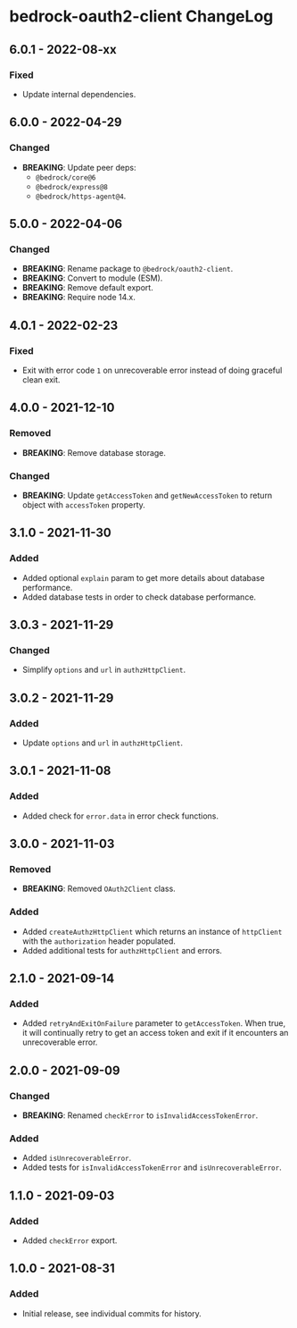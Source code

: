 # bedrock-oauth2-client ChangeLog

## 6.0.1 - 2022-08-xx

### Fixed
- Update internal dependencies.

## 6.0.0 - 2022-04-29

### Changed
- **BREAKING**: Update peer deps:
  - `@bedrock/core@6`
  - `@bedrock/express@8`
  - `@bedrock/https-agent@4`.

## 5.0.0 - 2022-04-06

### Changed
- **BREAKING**: Rename package to `@bedrock/oauth2-client`.
- **BREAKING**: Convert to module (ESM).
- **BREAKING**: Remove default export.
- **BREAKING**: Require node 14.x.

## 4.0.1 - 2022-02-23

### Fixed
- Exit with error code `1` on unrecoverable error instead of doing
  graceful clean exit.

## 4.0.0 - 2021-12-10

### Removed
- **BREAKING**: Remove database storage.

### Changed
- **BREAKING**: Update `getAccessToken` and `getNewAccessToken` to return object with
  `accessToken` property.

## 3.1.0 - 2021-11-30

### Added
- Added optional `explain` param to get more details about database performance.
- Added database tests in order to check database performance.

## 3.0.3 - 2021-11-29

### Changed
- Simplify `options` and `url` in `authzHttpClient`.

## 3.0.2 - 2021-11-29

### Added
- Update `options` and `url` in `authzHttpClient`.

## 3.0.1 - 2021-11-08

### Added
- Added check for `error.data` in error check functions.

## 3.0.0 - 2021-11-03

### Removed
- **BREAKING**: Removed `OAuth2Client` class.

### Added
- Added `createAuthzHttpClient` which returns an instance of `httpClient` with the
  `authorization` header populated.
- Added additional tests for `authzHttpClient` and errors.

## 2.1.0 - 2021-09-14

### Added
- Added `retryAndExitOnFailure` parameter to `getAccessToken`. When true, it
  will continually retry to get an access token and exit if it encounters an
  unrecoverable error.

## 2.0.0 - 2021-09-09

### Changed
- **BREAKING**: Renamed `checkError` to `isInvalidAccessTokenError`.

### Added
- Added `isUnrecoverableError`.
- Added tests for `isInvalidAccessTokenError` and `isUnrecoverableError`.

## 1.1.0 - 2021-09-03

### Added
- Added `checkError` export.

## 1.0.0 - 2021-08-31

### Added
- Initial release, see individual commits for history.
